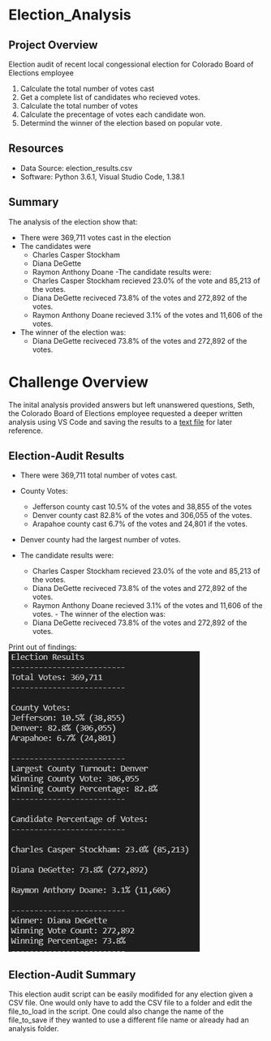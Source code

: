 # Election_Analysis

## Project Overview
Election audit of recent local congessional election for Colorado Board of Elections employee

1. Calculate the total number of votes cast
2. Get a complete list of candidates who recieved votes.
3. Calculate the total number of votes
4. Calculate the precentage of votes each candidate won.
5. Determind the winner of the election based on popular vote.

## Resources
- Data Source: election_results.csv
- Software: Python 3.6.1, Visual Studio Code, 1.38.1

## Summary
The analysis of the election show that: 
- There were 369,711 votes cast in the election
- The candidates were
    - Charles Casper Stockham
    - Diana DeGette
    - Raymon Anthony Doane
-The candidate results were:
    - Charles Casper Stockham recieved 23.0% of the vote and 85,213 of the votes.
    - Diana DeGette reciveced 73.8% of the votes and 272,892 of the votes.
    - Raymon Anthony Doane recieved 3.1% of the votes and 11,606 of the votes.
- The winner of the election was:
    - Diana DeGette reciveced 73.8% of the votes and 272,892 of the votes.

# Challenge Overview 
The inital analysis provided answers but left unanswered questions, Seth, the Colorado Board of Elections employee requested a deeper written analysis using VS Code and saving the results to a [text file](https://github.com/fisher-n/Election_Analysis/blob/main/analysis/election_analysis.txt) for later reference. 

## Election-Audit Results
   - There were 369,711 total number of votes cast.
   
   - County Votes:
        - Jefferson county cast 10.5% of the votes and 38,855 of the votes
        - Denver county cast 82.8% of the votes and 306,055 of the votes.
        - Arapahoe county cast 6.7% of the votes and 24,801 if the votes.
   - Denver county had the largest number of votes.
   - The candidate results were:
        - Charles Casper Stockham recieved 23.0% of the vote and 85,213 of the votes.
        - Diana DeGette reciveced 73.8% of the votes and 272,892 of the votes.
        - Raymon Anthony Doane recieved 3.1% of the votes and 11,606 of the votes.
    - The winner of the election was:
        - Diana DeGette reciveced 73.8% of the votes and 272,892 of the votes. 

Print out of findings:
![This is an image](https://github.com/fisher-n/Election_Analysis/blob/main/Resources/Deliverable_1.png)


## Election-Audit Summary
This election audit script can be easily modifided for any election given a CSV file. One would only have to add the CSV file to a folder and edit the file_to_load in the script. One could also change the name of the file_to_save if they wanted to use a different file name or already had an analysis folder.

